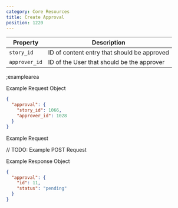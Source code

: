 ```yaml
---
category: Core Resources
title: Create Approval
position: 1220
---
```


| Property | Description |
|---|---|
| `story_id` | ID of content entry that should be approved |
| `approver_id` | ID of the User that should be the approver |

;examplearea

Example Request Object

```json
{
  "approval": {
    "story_id": 1066,
    "approver_id": 1028
  }
}
```

Example Request

// TODO: Example POST Request

Example Response Object

```json
{
  "approval": {
    "id": 11,
    "status": "pending"
  }
}
```
